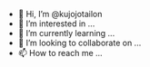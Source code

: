 - 👋 Hi, I’m @kujojotailon
- 👀 I’m interested in ...
- 🌱 I’m currently learning ...
- 💞️ I’m looking to collaborate on ...
- 📫 How to reach me ...

<!---
kujojotailon/kujojotailon is a ✨ special ✨ repository because its `README.md` (this file) appears on your GitHub profile.
You can click the Preview link to take a look at your changes.
--->
